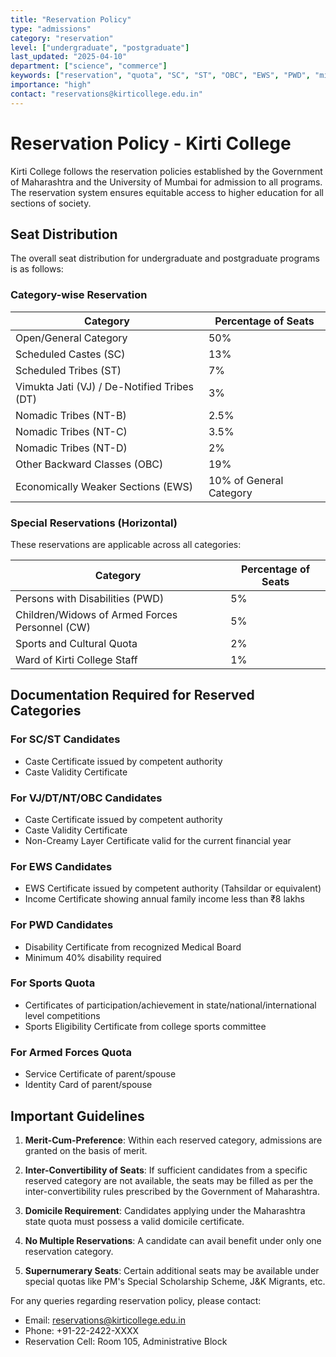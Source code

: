 ```yaml
---
title: "Reservation Policy"
type: "admissions"
category: "reservation"
level: ["undergraduate", "postgraduate"]
last_updated: "2025-04-10"
department: ["science", "commerce"]
keywords: ["reservation", "quota", "SC", "ST", "OBC", "EWS", "PWD", "minority", "category", "seat distribution", "reserved seats", "sports quota", "defense quota"]
importance: "high"
contact: "reservations@kirticollege.edu.in"
---
```


# Reservation Policy - Kirti College

Kirti College follows the reservation policies established by the Government of Maharashtra and the University of Mumbai for admission to all programs. The reservation system ensures equitable access to higher education for all sections of society.

## Seat Distribution

The overall seat distribution for undergraduate and postgraduate programs is as follows:

### Category-wise Reservation

| Category | Percentage of Seats |
|----------|---------------------|
| Open/General Category | 50% |
| Scheduled Castes (SC) | 13% |
| Scheduled Tribes (ST) | 7% |
| Vimukta Jati (VJ) / De-Notified Tribes (DT) | 3% |
| Nomadic Tribes (NT-B) | 2.5% |
| Nomadic Tribes (NT-C) | 3.5% |
| Nomadic Tribes (NT-D) | 2% |
| Other Backward Classes (OBC) | 19% |
| Economically Weaker Sections (EWS) | 10% of General Category |

### Special Reservations (Horizontal)

These reservations are applicable across all categories:

| Category | Percentage of Seats |
|----------|---------------------|
| Persons with Disabilities (PWD) | 5% |
| Children/Widows of Armed Forces Personnel (CW) | 5% |
| Sports and Cultural Quota | 2% |
| Ward of Kirti College Staff | 1% |

## Documentation Required for Reserved Categories

### For SC/ST Candidates
- Caste Certificate issued by competent authority
- Caste Validity Certificate

### For VJ/DT/NT/OBC Candidates
- Caste Certificate issued by competent authority
- Caste Validity Certificate
- Non-Creamy Layer Certificate valid for the current financial year

### For EWS Candidates
- EWS Certificate issued by competent authority (Tahsildar or equivalent)
- Income Certificate showing annual family income less than ₹8 lakhs

### For PWD Candidates
- Disability Certificate from recognized Medical Board
- Minimum 40% disability required

### For Sports Quota
- Certificates of participation/achievement in state/national/international level competitions
- Sports Eligibility Certificate from college sports committee

### For Armed Forces Quota
- Service Certificate of parent/spouse
- Identity Card of parent/spouse

## Important Guidelines

1. **Merit-Cum-Preference**: Within each reserved category, admissions are granted on the basis of merit.

2. **Inter-Convertibility of Seats**: If sufficient candidates from a specific reserved category are not available, the seats may be filled as per the inter-convertibility rules prescribed by the Government of Maharashtra.

3. **Domicile Requirement**: Candidates applying under the Maharashtra state quota must possess a valid domicile certificate.

4. **No Multiple Reservations**: A candidate can avail benefit under only one reservation category.

5. **Supernumerary Seats**: Certain additional seats may be available under special quotas like PM's Special Scholarship Scheme, J&K Migrants, etc.

For any queries regarding reservation policy, please contact:
- Email: reservations@kirticollege.edu.in
- Phone: +91-22-2422-XXXX
- Reservation Cell: Room 105, Administrative Block
